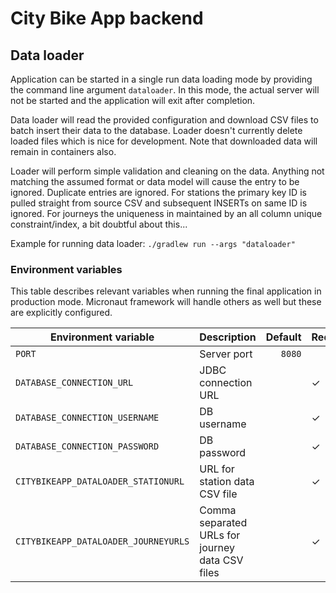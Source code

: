 # City Bike App backend

## Data loader

Application can be started in a single run data loading mode by providing the command line argument `dataloader`. In
this mode, the actual server will not be started and the application will exit after completion.

Data loader will read the provided configuration and download CSV files to batch insert their data to the database.
Loader doesn't currently delete loaded files which is nice for development. Note that downloaded data will remain in
containers also.

Loader will perform simple validation and cleaning on the data. Anything not matching the assumed format or data model
will cause the entry to be ignored. Duplicate entries are ignored. For stations the primary key ID is pulled straight
from source CSV and subsequent INSERTs on same ID is ignored. For journeys the uniqueness in maintained by an all column
unique constraint/index, a bit doubtful about this...

Example for running data loader: `./gradlew run --args "dataloader"`

### Environment variables

This table describes relevant variables when running the final application in production mode. Micronaut framework will
handle others as well but these are explicitly configured.

| Environment variable                 | Description                                     | Default | Required | Example                                                   |
|--------------------------------------|-------------------------------------------------|--------:|----------|-----------------------------------------------------------|
| `PORT`                               | Server port                                     |  `8080` |          |                                                           |
| `DATABASE_CONNECTION_URL`            | JDBC connection URL                             |         | ✓        | `jdbc:postgresql://host.docker.internal:5432/packlister`  |
| `DATABASE_CONNECTION_USERNAME`       | DB username                                     |         | ✓        | `postgres`                                                |
| `DATABASE_CONNECTION_PASSWORD`       | DB password                                     |         | ✓        | `Hunter2`                                                 |
| `CITYBIKEAPP_DATALOADER_STATIONURL`  | URL for station data CSV file                   |         | ✓        | `http://foo.bar/file.csv`                                 |
| `CITYBIKEAPP_DATALOADER_JOURNEYURLS` | Comma separated URLs for journey data CSV files |         | ✓        | `http://foo.bar/journey1.csv,http://foo.bar/journey2.csv` |
